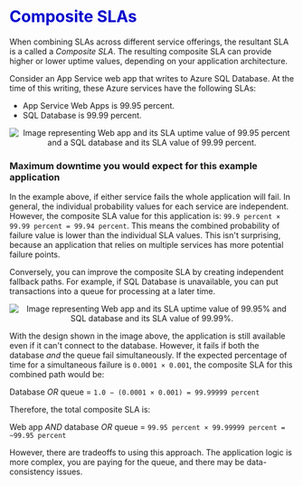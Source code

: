 <h1><strong><span style="color: #0000CD;">Composite SLAs</span></strong></h1>

When combining SLAs across different service offerings, the resultant SLA is a called a *Composite SLA*. The resulting composite SLA can provide higher or lower uptime values, depending on your application architecture.

Consider an App Service web app that writes to Azure SQL Database. At the time of this writing, these Azure services have the following SLAs:

- App Service Web Apps is 99.95 percent.
- SQL Database is 99.99 percent.

<p style="text-align:center;"><img src="../Linked_Image_Files/0405-sla-compositesla1.png" alt="Image representing Web app and its SLA uptime value of 99.95 percent and a SQL database and its SLA value of 99.99 percent."></p>

### Maximum downtime you would expect for this example application

In the example above, if either service fails the whole application will fail. In general, the individual probability values for each service are independent. However, the composite SLA value for this application is: `99.9 percent × 99.99 percent = 99.94 percent`. This means the combined probability of failure value is lower than the individual SLA values. This isn't surprising, because an application that relies on multiple services has more potential failure points.

Conversely, you can improve the composite SLA by creating independent fallback paths. For example, if SQL Database is unavailable, you can put transactions into a queue for processing at a later time.

<p style="text-align:center;"><img src="../Linked_Image_Files/0405-sla-compositesla2.png" alt="Image representing Web app and its SLA uptime value of 99.95% and SQL database and its SLA value of 99.99%."></p>

With the design shown in the image above, the application is still available even if it can't connect to the database. However, it fails if both the database *and* the queue fail simultaneously. If the expected percentage of time for a simultaneous failure is `0.0001 × 0.001`, the composite SLA for this combined path would be:

Database *OR* queue = `1.0 − (0.0001 × 0.001) = 99.99999 percent`

Therefore, the total composite SLA is:

Web app *AND* database *OR* queue = `99.95 percent × 99.99999 percent = ~99.95 percent`

However, there are tradeoffs to using this approach. The application logic is more complex, you are paying for the queue, and there may be data-consistency issues.
